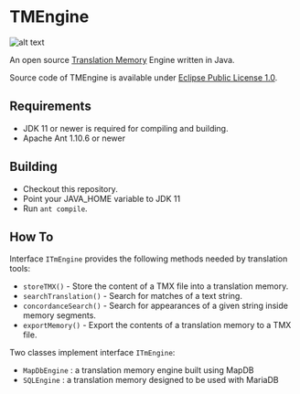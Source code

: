 # TMEngine

![alt text](https://maxprograms.com/images/openxliff_s.png "OpenXLIFF Filters")

An open source [Translation Memory](https://en.wikipedia.org/wiki/Translation_memory) Engine written in Java.

Source code of TMEngine is available under [Eclipse Public License 1.0](https://www.eclipse.org/org/documents/epl-v10.html).

## Requirements

- JDK 11 or newer is required for compiling and building.
- Apache Ant 1.10.6 or newer

## Building

- Checkout this repository.
- Point your JAVA_HOME variable to JDK 11
- Run `ant compile`.

## How To

Interface `ITmEngine` provides the following methods needed by translation tools:

- `storeTMX()` - Store the content of a TMX file into a translation memory.
- `searchTranslation()` - Search for matches of a text string.
- `concordanceSearch()` - Search for appearances of a given string inside memory segments.
- `exportMemory()` - Export the contents of a translation memory to a TMX file.


Two classes implement interface `ITmEngine`:

- `MapDbEngine` : a translation memory engine built using MapDB
- `SQLEngine` : a translation memory designed to be used with MariaDB
